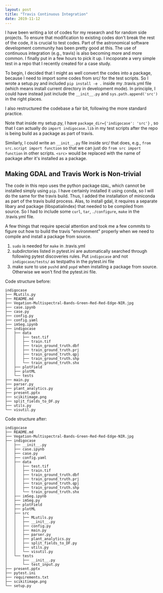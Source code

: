 ```yaml
---
layout: post
title: "Travis Continuous Integration"
date: 2019-11-12
---
```


I have been writing a lot of codes for my research and for random side projects. To ensure that modification to existing codes don't break the rest of the code, it is crucial to test codes. Part of the astronomical software development community has been pretty good at this. The use of continuous integration (e.g., travis) is also becoming more and more common. I finally put in a few hours to pick it up. I incoporate a very simple test in a repo that I recently created for a case study. 

To begin, I decided that I might as well convert the codes into a package, because I need to import some codes from src/ for the test scripts. So I wrote a setup.py and included `pip install -e .` inside my .travis.yml file (which means install current directory in development mode). In principle, I could have instead just include the `__init__.py` and `sys.path.append('src')` in the right places.

I also restructured the codebase a fair bit, following the more standard practice. 

Note that inside my setup.py, I have `package_dir={'indigocase': 'src'}` , so that I can actually do `import indigocase.lib` in my test scripts after the repo is being build as a package as part of travis.

Similarly, I could write an `__init__.py` file inside src/ that does, e.g., `from src.script import function` so that we can just do `from src import function` in other scripts. `<src>` would be replaced with the name of package after it's installed as a package.


## Making GDAL and Travis Work is Non-trivial
The code in this repo uses the python package `GDAL`, which cannot be installed simply using `pip`. I have certainly installed it using conda, so I will do the same for the travis build. Thus, I added the installation of miniconda as part of the travis build process. Alas, to install gdal, it requires a separate libary and package (libspatialindex) that needed to be compiled from source. So I had to include some `curl`, `tar`, `./configure`, `make` in the .travis.yml file.

A few things that require special attention and took me a few commits to figure out how to build the travis "environment" properly when we need to compile and install a package from source.
1.  `sudo` is needed for `make` in .travis.yml
2.  subdirctories listed in pytest.ini are automatically searched through following pytest discoveries rules. Put `indigocase` and not `indigocase/tests/` as testpaths in the pytest.ini file
3.  make sure to use `pushd` and `popd` when installing a package from source. Otherwise we won't find the pytest.ini file.

Code structure before: 
```
indigocase
├── MLutils.py
├── README.md
├── Vegation-Multispectral-Bands-Green-Red-Red-Edge-NIR.jpg
├── case.ipynb
├── case.py
├── config.py
├── config.yaml
├── imSeg.ipynb
├── indigocase
│   ├── data
│   │   ├── test.tif
│   │   ├── train.tif
│   │   ├── train_ground_truth.dbf
│   │   ├── train_ground_truth.prj
│   │   ├── train_ground_truth.qpj
│   │   ├── train_ground_truth.shp
│   │   └── train_ground_truth.shx
│   ├── plotField
│   ├── plotML
│   └── tests
├── main.py
├── parser.py
├── plant_analytics.py
├── present.pptx
├── scikitimage.png
├── split_fields_to_DF.py
├── utils.py
└── visutil.py
```

Code structure after:
```
indigocase
├── README.md
├── Vegation-Multispectral-Bands-Green-Red-Red-Edge-NIR.jpg
├── indigocase
│   ├── __init__.py
│   ├── case.ipynb
│   ├── case.py
│   ├── config.yaml
│   ├── data
│   │   ├── test.tif
│   │   ├── train.tif
│   │   ├── train_ground_truth.dbf
│   │   ├── train_ground_truth.prj
│   │   ├── train_ground_truth.qpj
│   │   ├── train_ground_truth.shp
│   │   └── train_ground_truth.shx
│   ├── imSeg.ipynb
│   ├── imSeg.py
│   ├── plotField
│   ├── plotML
│   ├── src
│   │   ├── MLutils.py
│   │   ├── __init__.py
│   │   ├── config.py
│   │   ├── main.py
│   │   ├── parser.py
│   │   ├── plant_analytics.py
│   │   ├── split_fields_to_DF.py
│   │   ├── utils.py
│   │   └── visutil.py
│   └── tests
│       ├── __init__.py
│       └── test_input.py
├── present.pptx
├── pytest.ini
├── requirements.txt
├── scikitimage.png
└── setup.py
```